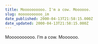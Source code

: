 ```yaml
---
title: Moooooooooo. I'm a cow. Moooooo.
slug: moooooooooo_im
date_published: 2000-04-13T21:58:15.000Z
date_updated: 2000-04-13T21:58:15.000Z
---
```


Moooooooooo. I’m a cow. Moooooo.
